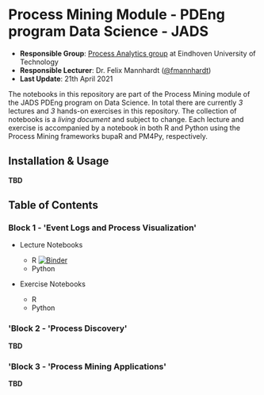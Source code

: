 # Process Mining Module -  PDEng program Data Science - JADS 

* **Responsible Group**: [Process Analytics group](https://pa.win.tue.nl/) at Eindhoven University of Technology
* **Responsible Lecturer**: Dr. Felix Mannhardt ([@fmannhardt](https://twitter.com/fmannhardt)) 
* **Last Update**: 21th April 2021

The notebooks in this repository are part of the Process Mining module of the JADS PDEng program on Data Science. In total there are currently *3* lectures and *3* hands-on exercises in this repository. The collection of notebooks is a *living document* and subject to change. Each lecture and exercise is accompanied by a notebook in both R and Python using the Process Mining frameworks bupaR and PM4Py, respectively.

## Installation \& Usage

**TBD**

## Table of Contents

### Block 1 - 'Event Logs and Process Visualization'

* Lecture Notebooks
    *  R [![Binder](https://mybinder.org/badge_logo.svg)](https://mybinder.org/v2/gh/fmannhardt/course-processmining-intro/HEAD?filepath=r%2Flecture1.ipynb)
    *  Python 

* Exercise Notebooks
    *  R 
    *  Python 

### 'Block 2 - 'Process Discovery'

**TBD**

### 'Block 3 - 'Process Mining Applications'

**TBD**

